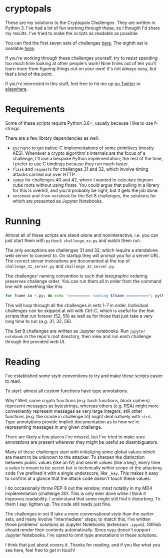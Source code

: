 # cryptopals

These are my solutions to the Cryptopals Challenges. They are written in Python
3. I've had a lot of fun working through these, so I thought I'd share my results.
I've tried to make the scripts as readable as possible.

You can find the first seven sets of challenges [here](https://cryptopals.com).
The eighth set is available [here](https://toadstyle.org/cryptopals/).

If you're working through these challenges yourself, try to resist spending too
much time looking at other people's work! Nine times out of ten you'll learn
more from figuring things out on your own! It's not always easy, but that's
kind of the point.

If you're interested in this stuff, feel free to hit me up
[on Twitter](https://twitter.com/elisohl) or
[elsewhere](https://eli.sohl.com/contact).


# Requirements

Some of these scripts require Python 3.6+, usually because I like to use f-strings.

There are a few library dependencies as well:

* `pycrypto` to get native-C implementations of some primitives (mostly AES). Whenever a crypto algorithm's internals are the focus of a challenge, I'll use a bespoke Python implementation; the rest of the time, I prefer to use C bindings because they run much faster.
* `flask` and `requests` for challenges 31 and 32, which involve timing attacks carried out over HTTP.
* `sympy` for challenges 40 and 42, where I wanted to calculate bignum cube roots without using floats. You could argue that pulling in a library for this is overkill, and you'd probably be right, but it gets the job done.
* `notebook` and `from-notebook` for the Set 8 challenges, the solutions for which are presented as Jupyter Notebooks.


# Running

Almost all of these scripts are stand-alone and noninteractive, i.e. you can
just start them with `python3 challenge_xx.py` and watch them run.

The only exceptions are challenges 31 and 32, which require a standalone web
server to connect to. On startup they will prompt you for a server URL. The
correct server invocations are documented at the top of
`challenge_31_server.py` and `challenge_32_server.py`.

The challenges' naming convention is such that lexographic ordering preserves
challenge order. You can run them all in order from the command line with
something like this:

```bash
for fname in *.py; do echo "========== running $fname =========="; python3 $fname; done
```

This will loop through all the challenges in sets 1-7 in order. Individual
challenges can be skipped at will with Ctrl-C, which is useful for the few
scripts that run forever (52, 55) as well as for those that just take a very
long time to run (e.g. 31, 32, 56).

The Set 8 challenges are written as Jupyter notebooks. Run `jupyter notebook`
in the repo's root directory, then view and run each challenge through the
provided web UI.


# Reading

I've established some style conventions to try and make these scripts easier to
read.

To start: almost all custom functions have type annotations.

Why? Well, some crypto functions (e.g. hash functions, block ciphers) represent
messages as bytestrings, whereas others (e.g. RSA) might more conveniently
represent messages as very large integers; still other functions (e.g. the oracle
in challenge 51) might deal natively with `str`s. Type annotations provide implicit
documentation as to how we're representing messages in any given challenge.

There are likely a few places I've missed, but I've tried to make sure annotations
are present wherever they might be useful as disambiguators.

Many of these challenges start with initializing some global values which are
meant to be unknown to the attacker. To sharpen the distinction between public
values (like an IV) and secret values (like a key), every time a value is meant
to be secret but is technically within scope of the attacking code I've prefixed
it with a single underscore, like `_key`. This makes it easy to confirm at a
glance that the attack code doesn't touch these values.

I do occasionally throw PEP-8 out the window, most notably in my MD4
implementation (challenge 30). This is only ever done when I think it improves
readability. I understand that some might still find it disturbing. To them I
say: lighten up. The code still reads just fine.

The challenges in set 8 take a more conversational style than the earlier sets,
and many involve "intermediate" steps; to match this, I've written those
problems' solutions as Jupyter Notebooks (extension `.ipynb`). GitHub should
render their contents automatically. Since `mypy` doesn't support Jupyter
Notebooks, I've opted to omit type annotations in these solutions.

I think that just about covers it. Thanks for reading, and if you like what you
see here, feel free to get in touch!
